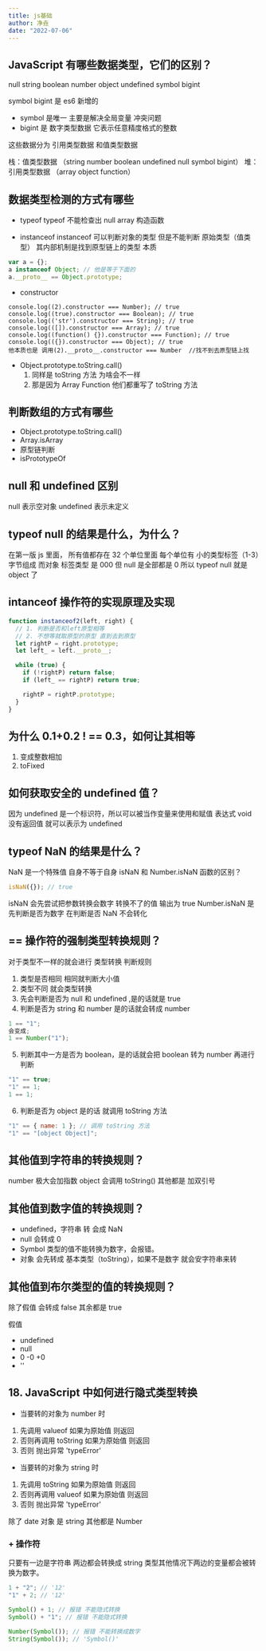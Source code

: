 ```yaml
---
title: js基础
author: 净垚
date: "2022-07-06"
---
```


## JavaScript 有哪些数据类型，它们的区别？

null string boolean number object undefined symbol bigint

symbol bigint 是 es6 新增的

- symbol 是唯一 主要是解决全局变量 冲突问题
- bigint 是 数字类型数据 它表示任意精度格式的整数

这些数据分为 引用类型数据 和值类型数据

栈：值类型数据 （string number boolean undefined null symbol bigint）
堆：引用类型数据 （array object function）

## 数据类型检测的方式有哪些

- typeof
  typeof 不能检查出 null array 构造函数

- instanceof
  instanceof 可以判断对象的类型 但是不能判断 原始类型（值类型） 其内部机制是找到原型链上的类型
  本质

```js
var a = {};
a instanceof Object; // 他是等于下面的
a.__proto__ == Object.prototype;
```

- constructor

```
console.log((2).constructor === Number); // true
console.log((true).constructor === Boolean); // true
console.log(('str').constructor === String); // true
console.log(([]).constructor === Array); // true
console.log((function() {}).constructor === Function); // true
console.log(({}).constructor === Object); // true
他本质也是 调用(2).__proto__.constructor === Number  //找不到去原型链上找
```

- Object.prototype.toString.call()
  1. 同样是 toString 方法 为啥会不一样
  2. 那是因为 Array Function 他们都重写了 toString 方法

## 判断数组的方式有哪些

- Object.prototype.toString.call()
- Array.isArray
- 原型链判断
- isPrototypeOf

## null 和 undefined 区别

null 表示空对象
undefined 表示未定义

## typeof null 的结果是什么，为什么？

在第一版 js 里面， 所有值都存在 32 个单位里面 每个单位有 小的类型标签（1-3）字节组成
而对象 标签类型 是 000 但 null 是全部都是 0 所以 typeof null 就是 object 了

## intanceof 操作符的实现原理及实现

```js
function instanceof2(left, right) {
  // 1. 判断是否和left原型相等
  // 2. 不想等就取原型的原型 直到去到原型
  let rightP = right.prototype;
  let left_ = left.__proto__;

  while (true) {
    if (!rightP) return false;
    if (left_ == rightP) return true;

    rightP = rightP.prototype;
  }
}
```

## 为什么 0.1+0.2 ! == 0.3，如何让其相等

1. 变成整数相加
2. toFixed

## 如何获取安全的 undefined 值？

因为 undefined 是一个标识符，所以可以被当作变量来使用和赋值 表达式 void 没有返回值 就可以表示为 undefined

## typeof NaN 的结果是什么？

NaN 是一个特殊值 自身不等于自身
isNaN 和 Number.isNaN 函数的区别？

```js
isNaN({}); // true
```

isNaN 会先尝试把参数转换会数字 转换不了的值 输出为 true
Number.isNaN 是先判断是否为数字 在判断是否 NaN 不会转化

## == 操作符的强制类型转换规则？

对于类型不一样的就会进行 类型转换
判断规则

1. 类型是否相同 相同就判断大小值
2. 类型不同 就会类型转换
3. 先会判断是否为 null 和 undefined ,是的话就是 true
4. 判断是否为 string 和 number 是的话就会转成 number

```js
1 == "1";
会变成;
1 == Number("1");
```

5. 判断其中一方是否为 boolean，是的话就会把 boolean 转为 number 再进行判断

```js
"1" == true;
"1" == 1;
1 == 1;
```

6. 判断是否为 object 是的话 就调用 toString 方法

```js
"1" == { name: 1 }; // 调用 toString 方法
"1" == "[object Object]";
```

## 其他值到字符串的转换规则？

number 极大会加指数
object 会调用 toString()
其他都是 加双引号

## 其他值到数字值的转换规则？

- undefined，字符串 转 会成 NaN
- null 会转成 0
- Symbol 类型的值不能转换为数字，会报错。
- 对象 会先转成 基本类型（toString），如果不是数字 就会安字符串来转

## 其他值到布尔类型的值的转换规则？

除了假值 会转成 false 其余都是 true

假值

- undefined
- null
- 0 -0 +0
- ''

## 18. JavaScript 中如何进行隐式类型转换

- 当要转的对象为 number 时

1.  先调用 valueof 如果为原始值 则返回
2.  否则再调用 toString 如果为原始值 则返回
3.  否则 抛出异常 'typeError'

- 当要转的对象为 string 时

1.  先调用 toString 如果为原始值 则返回
2.  否则再调用 valueof 如果为原始值 则返回
3.  否则 抛出异常 'typeError'

除了 date 对象 是 string 其他都是 Number

### + 操作符

只要有一边是字符串 两边都会转换成 string 类型其他情况下两边的变量都会被转换为数字。

```js
1 + "2"; // '12'
"1" + 2; // '12'

Symbol() + 1; // 报错 不能隐式转换
Symbol() + "1"; // 报错 不能隐式转换

Number(Symbol()); // 报错 不能转换成数字
String(Symbol()); // 'Symbol()'
```
